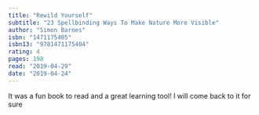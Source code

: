 ```yaml
---
title: "Rewild Yourself"
subtitle: "23 Spellbinding Ways To Make Nature More Visible"
author: "Simon Barnes"
isbn: "1471175405"
isbn13: "9781471175404"
rating: 4
pages: 198
read: "2019-04-29"
date: "2019-04-24"
---
```

It was a fun book to read and a great learning tool! I will come back to it for sure

